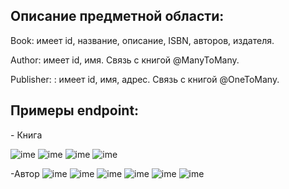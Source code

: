 <h2>Описание предметной области:</h2>
<p>Book: имеет id, название, описание, ISBN, авторов, издателя.</p>
<p> Author: имеет id, имя. Связь с книгой @ManyToMany. </p>
<p> Publisher: : имеет id,  имя, адрес. Связь с книгой @OneToMany. </p>
<h2>Примеры endpoint:</h2>
- Книга 

![ime](https://github.com/OlyaEna/jdbc_servlet_app/blob/master/src/main/resources/img/bookbyid.JPG)
![ime](https://github.com/OlyaEna/jdbc_servlet_app/blob/master/src/main/resources/img/bookbyid.JPG)
![ime](https://github.com/OlyaEna/jdbc_servlet_app/blob/master/src/main/resources/img/create_book.JPG)
![ime](https://github.com/OlyaEna/jdbc_servlet_app/blob/master/src/main/resources/img/all_books.JPG)

-Автор
![ime](https://github.com/OlyaEna/jdbc_servlet_app/blob/master/src/main/resources/img/all_authors.JPG)
![ime](https://github.com/OlyaEna/jdbc_servlet_app/blob/master/src/main/resources/img/author_delete.JPG)
![ime](https://github.com/OlyaEna/jdbc_servlet_app/blob/master/src/main/resources/img/author_update.JPG)
![ime](https://github.com/OlyaEna/jdbc_servlet_app/blob/master/src/main/resources/img/authorbyid.JPG)
![ime](https://github.com/OlyaEna/jdbc_servlet_app/blob/master/src/main/resources/img/authorbyname.JPG)
![ime](https://github.com/OlyaEna/jdbc_servlet_app/blob/master/src/main/resources/img/create_author.JPG)


